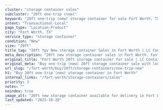 ```yaml
---
cluster: "storage container sales"
subcluster: "20ft one-trip (new)"
keyword: "20ft one-trip (new) storage container for sale Fort Worth, TX"
intent: "Transactional-Local"
page_type: "Location-Product"
city: "Fort Worth, TX"
service_type: "storage container"
condition: "New"
size: "20ft"
title_tag: "20ft Ypv New storage container Sales in Fort Worth | LC Container"
meta_description: "20ft new storage container sales in Fort Worth. Fast delivery, competitive pricing. Serving storage containers area. Quote ID: 769. Call (214) 524-4168 for your free quote today."
original_title: "Fort Worth 20ft storage container for sale | LC Container"
original_meta: "Buy one-trip (new) 20ft storage container sale with local delivery in Fort Worth, TX. LC Container — local Since 2003. Request a fast quote today."
url_slug: "/fort-worth/buy/20ft/storage-containers/one-trip-new"
h1: "Buy 20ft one-trip (new) storage container in Fort Worth"
internal_links: "/fort-worth/storage-containers/sales"
priority: 3
notes: ""
noindex: true
image_alt: "20ft new storage container available for delivery in Fort Worth"
last_updated: "2025-10-20"
---
```


<!-- TODO: Add unique city/inventory copy, images, and internal links here. -->
